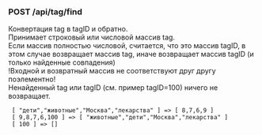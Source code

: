 ### POST /api/tag/find
Конвертация tag в tagID и обратно.<br/>
Принимает строковый или числовой массив tag.<br/>
Если массив полностью числовой, считается, что это массив tagID, в этом случае возвращает массив tag,
иначе возвращает массив tagID (и только найденные совпадения)<br/>
!Входной и возвратный массив не соответствуют друг другу поэлементно!<br/>
Ненайденный tag или tagID (см. пример tagID=100) ничего не возвращает.
```
 [ "дети","животные","Москва","лекарства" ] => [ 8,7,6,9 ]
 [ 9,8,7,6,100 ] => [ "животные","дети","Москва","лекарства" ]
 [ 100 ] => []
```